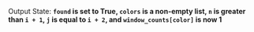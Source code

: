 Output State: **`found` is set to True, `colors` is a non-empty list, `n` is greater than `i + 1`, `j` is equal to `i + 2`, and `window_counts[color]` is now 1**